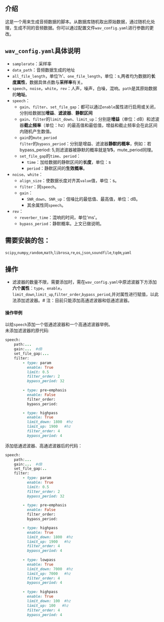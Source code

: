 

## 介绍
这是一个用来生成音频数据的脚本。从数据库随机取出原始数据，通过随机化处理，生成不同的音频数据。你可以通过配置文件`wav_config.yaml`进行参数的更改。
## `wav_config.yaml`具体说明
* `samplerate`：采样率
* `data_path`：音频数据生成的地址
* `all_file_length`，单位'h'、`one_file_length`，单位：s,两者均为数据的**长度属性**，数据具体点数与**采样率**有关。
* `speech`，`noise`，`white`，`rev`：人声，噪声，白噪，混响。`path`是其原始数据的**地址**。
* `speech`：
  * `gain`、`filter`、`set_file_gap`：都可以通过`enable`属性进行启用或关闭，分别给数据加**增益**、**滤波器**、**静默区间**
  * `gain`、`filter`的`limit_down`、`limit_up`：分别是**增益**（单位：dB）和滤波器**截止频率**（单位：hz）的最高值和最低值，增益和截止频率会在此区间内随机产生数值。
  * `gain`的`mute_period`<br>
    `filter`的`bypass_period`：分别是增益、滤波器**静默的概率**，例如：若bypass_period: 5,则滤波器被静默的概率就是**1/5**，mute_period同理。
  * `set_file_gap`的`time`、`period`：
    * `time`：加给数据的静默区间的**长度**，单位：s
    * `period`：静默区间的**生效概率**。
* `noise`、`white`：
  * `align_size`：使数据长度对齐其`value`值，单位：s。
  * `filter`：同`speech`。
  * `gain`：
    * `SNR_down`、`SNR_up`：信噪比的最低值、最高值，单位：dB。
    * 其余属性同`speech`。
* `rev`：
  * `reverber_time`：混响的时间，单位'ms'。
  * `bypass_period`：静默概率。上文已做说明。
  
## 需要安装的包：
`scipy`,`numpy`,`random`,`math`,`librosa`,`re`,`os`,`json`,`soundfile`,`tqdm`,`yaml`

## 操作
* 滤波器的数量不限，需要添加时，需在`wav_config.yaml`中原滤波器下方添加**六个属性**：`type`，`enable`，`limit_down`,`limit_up`,`filter_order`,`bypass_period`,并对属性进行赋值，以此法添加滤波器。# 注：目前只能添加高通滤波器和低通滤波器。
#### 操作举例
以给`speech`添加一个低通滤波器和一个高通滤波器举例。<br>
未添加滤波器的原代码:
```ruby  
speech:
    path:...
    gain:...  #dB
    set_file_gap:...
    filter:
        - type: param
          enable: True
          limit: 0.5
          filter_order: 2
          bypass_period: 32
          
        - type: pre-emphasis
          enable: False
          filter_order:
          bypass_period:

        - type: highpass
          enable: True
          limit_down: 1800  #hz
          limit_up: 1900   #hz
          filter_order: 4
          bypass_period: 4
```  
添加低通滤波器、高通滤波器后的代码：
```ruby  
speech:
    path:...
    gain:...  #dB
    set_file_gap:..
    filter:
        - type: param
          enable: True
          limit: 0.5
          filter_order: 2
          bypass_period: 32
          
        - type: pre-emphasis
          enable: False
          filter_order:
          bypass_period:

        - type: highpass
          enable: True
          limit_down: 1800  #hz
          limit_up: 1900   #hz
          filter_order: 4
          bypass_period: 4
          
        - type: lowpass
          enable: True
          limit_down: 7000  #hz
          limit_up: 7000   #hz
          filter_order: 4
          bypass_period: 4
          
        - type: highpass
          enable: True
          limit_down: 100  #hz
          limit_up: 100   #hz
          filter_order: 4
          bypass_period: 4  
``` 


